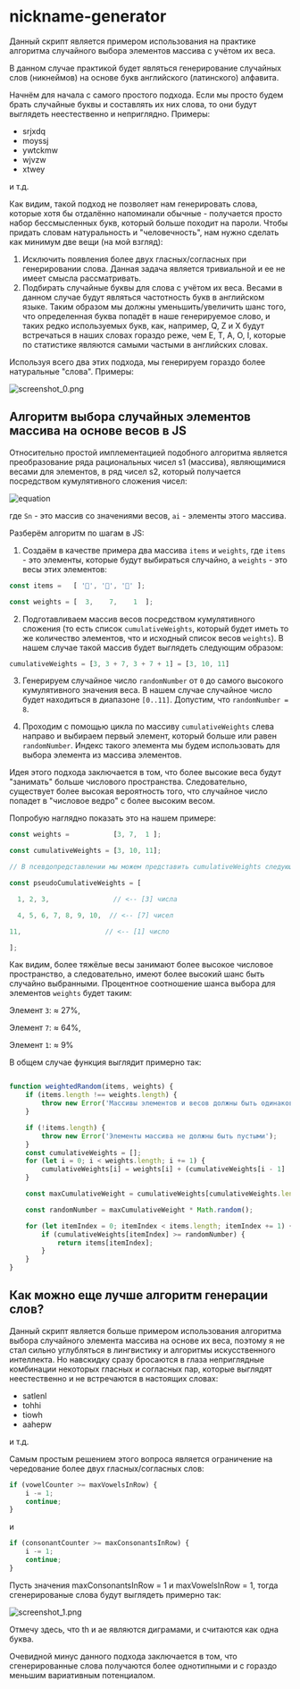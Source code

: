 # nickname-generator
Данный скрипт является примером использования на практике алгоритма случайного выбора элементов массива с учётом их веса. 

В данном случае практикой будет являться генерирование случайных слов (никнеймов) на основе букв английского (латинского) алфавита. 


Начнём для начала с самого простого подхода. Если мы просто будем брать случайные буквы и составлять их них слова, то они будут выглядеть неестественно и неприглядно. 
Примеры: 

- srjxdq
- moyssj
- ywtckmw
- wjvzw
- xtwey 

и т.д. 

Как видим, такой подход не позволяет нам генерировать слова, которые хотя бы отдалённо напоминали обычные - получается просто набор бессмысленных букв, который больше походит на пароли. 
Чтобы придать словам натуральность и "человечность", нам нужно сделать как минимум две вещи (на мой взгляд):

1) Исключить появления более двух гласных/согласных при генерировании слова. Данная задача является тривиальной и ее не имеет смысла рассматривать. 
2) Подбирать случайные буквы для слова с учётом их веса. Весами в данном случае будут являться частотность букв в английском языке. 
Таким образом мы должны уменьшить/увеличить шанс того, что определенная буква попадёт в наше генерируемое слово, и таких редко используемых 
букв, как, например, Q, Z и X будут встречаться в наших словах гораздо реже, чем E, T, A, O, I, которые по статистике являются самыми частыми в английских словах. 

Используя всего два этих подхода, мы генерируем гораздо более натуральные "слова". Примеры:

![screenshot_0.png](https://github.com/bernd32/nickname-generator/blob/main/screenshots/screenshot_0.png?raw=true)

## Алгоритм выбора случайных элементов массива на основе весов в JS
Относительно простой имплементацией подобного алгоритма является преобразование ряда рациональных чисел s1 (массива), являющимися весами для элементов, в ряд чисел s2, который
получается посредством кумулятивного сложения чисел: 

![equation](https://latex.codecogs.com/gif.image?\dpi{110}\bg{white}S_{n}\Rightarrow&space;S_{cumulative}&space;=&space;\sum_{i=1}^{n}a_{i}&plus;(a_{i-1}\vee&space;0))

где `Sn` - это массив со значениями весов, `ai` - элементы этого массива. 

Разберём алгоритм по шагам в JS:
1) Создаём в качестве примера два массива ``items`` и ``weights``, где ``items`` - это элементы, которые будут выбираться случайно, а ``weights`` - это весы этих элементов:

```javascript
const items =   [ '🍌', '🍎', '🥕' ];

const weights = [  3,    7,    1  ];
```
2) Подготавливаем массив весов посредством кумулятивного сложения (то есть список ``cumulativeWeights``, который будет иметь то же количество элементов, что и исходный список весов ``weights``). 
В нашем случае такой массив будет выглядеть следующим образом: 

```javascript
cumulativeWeights = [3, 3 + 7, 3 + 7 + 1] = [3, 10, 11]
```

3) Генерируем случайное число `randomNumber` от `0` до самого высокого кумулятивного значения веса. В нашем случае случайное число будет находиться в диапазоне `[0..11]`. Допустим, что `randomNumber = 8`.

4) Проходим с помощью цикла по массиву `cumulativeWeights` слева направо и выбираем первый элемент, который больше или равен `randomNumber`. 
Индекс такого элемента мы будем использовать для выбора элемента из массива элементов.

Идея этого подхода заключается в том, что более высокие веса будут "занимать" больше числового пространства. Следовательно, существует более высокая вероятность того, что случайное число попадет в "числовое ведро" с более высоким весом.

Попробую наглядно показать это на нашем примере:

```javascript
const weights =           [3, 7,  1 ]; 

const cumulativeWeights = [3, 10, 11]; 

// В псевдопредставлении мы можем представить cumulativeWeights следующим образом: 

const pseudoCumulativeWeights = [ 

  1, 2, 3,                // <-- [3] числа 

  4, 5, 6, 7, 8, 9, 10,  // <-- [7] чисел 

11,                     // <-- [1] число 

]; 
```
Как видим, более тяжёлые весы занимают более высокое числовое пространство, а следовательно, имеют более высокий шанс быть случайно выбранными. Процентное соотношение шанса выбора для элементов `weights` будет таким:

Элемент `3`: ≈ 27%, 

Элемент `7`: ≈ 64%, 

Элемент `1`: ≈ 9%

В общем случае функция выглядит примерно так:
```javascript

function weightedRandom(items, weights) {
    if (items.length !== weights.length) {
        throw new Error('Массивы элементов и весов должны быть одинакового размера');
    }

    if (!items.length) {
        throw new Error('Элементы массива не должны быть пустыми');
    }
    const cumulativeWeights = [];
    for (let i = 0; i < weights.length; i += 1) {
        cumulativeWeights[i] = weights[i] + (cumulativeWeights[i - 1] || 0);
    }

    const maxCumulativeWeight = cumulativeWeights[cumulativeWeights.length - 1];

    const randomNumber = maxCumulativeWeight * Math.random();

    for (let itemIndex = 0; itemIndex < items.length; itemIndex += 1) {
        if (cumulativeWeights[itemIndex] >= randomNumber) {
            return items[itemIndex];
        }
    }
}
```

## Как можно еще лучше алгоритм генерации слов?

Данный скрипт является больше примером использования алгоритма выбора случайного элемента массива на основе их веса, поэтому я не 
стал сильно углубляться в лингвистику и алгоритмы искусственного интеллекта. Но навскидку сразу бросаются в глаза неприглядные комбинации некоторых гласных и согласных пар, которые выглядят неестественно и не встречаются в настоящих словах:
- satlenl
- tohhi
- tiowh
- aahepw

и т.д. 

Самым простым решением этого вопроса является ограничение на чередование более двух гласных/согласных слов:
```javascript
if (vowelCounter >= maxVowelsInRow) {
    i -= 1;
    continue;
}
```
и
```javascript
if (consonantCounter >= maxConsonantsInRow) {
    i -= 1;
    continue;
}
```
Пусть значения maxConsonantsInRow = 1 и maxVowelsInRow = 1, тогда сгенерированые слова будут выглядеть примерно так:

![screenshot_1.png](https://github.com/bernd32/nickname-generator/blob/main/screenshots/screenshot_1.png?raw=true)


Отмечу здесь, что th и ae являются диграмами, и считаются как одна буква. 

Очевидной минус данного подхода заключается в том, что сгенерированные слова получаются более однотипными и с гораздо меньшим вариативным потенциалом. 
